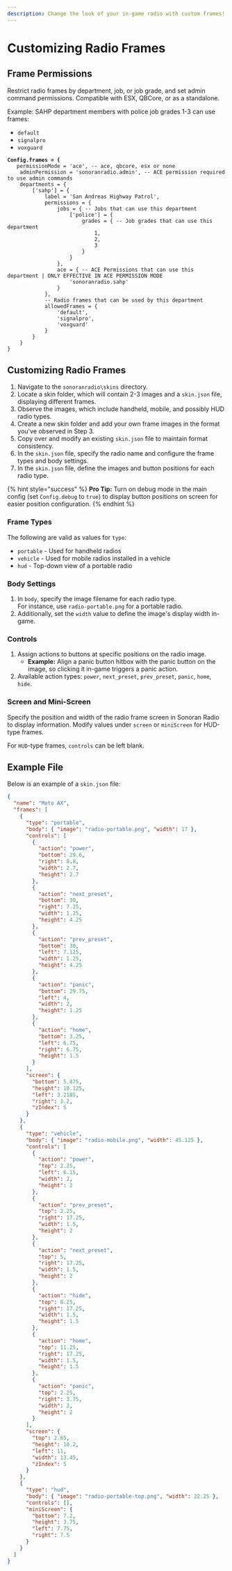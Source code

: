 ```yaml
---
description: Change the look of your in-game radio with custom frames!
---
```


# Customizing Radio Frames

## Frame Permissions

Restrict radio frames by department, job, or job grade, and set admin command permissions. Compatible with ESX, QBCore, or as a standalone.

Example: SAHP department members with police job grades 1-3 can use frames:

* &#x20;`default`
* `signalpro`
* `voxguard`

<pre class="language-lua"><code class="lang-lua"><strong>Config.frames = {
</strong>	permissionMode = 'ace', -- ace, qbcore, esx or none
	adminPermission = 'sonoranradio.admin', -- ACE permission required to use admin commands
	departments = {
		['sahp'] = {
			label = 'San Andreas Highway Patrol',
			permissions = {
				jobs = { -- Jobs that can use this department
					['police'] = {
						grades = { -- Job grades that can use this department
							1,
							2,
							3
						}
					}
				},
				ace = { -- ACE Permissions that can use this department | ONLY EFFECTIVE IN ACE PERMISSION MODE
					'sonoranradio.sahp'
				}
			},
			-- Radio frames that can be used by this department
			allowedFrames = {
				'default',
				'signalpro',
				'voxguard'
			}
		}
	}
}
</code></pre>

## Customizing Radio Frames

1. Navigate to the `sonoranradio\skins` directory.
2. Locate a skin folder, which will contain 2-3 images and a `skin.json` file, displaying different frames.
3. Observe the images, which include handheld, mobile, and possibly HUD radio types.
4. Create a new skin folder and add your own frame images in the format you've observed in Step 3.
5. Copy over and modify an existing `skin.json` file to maintain format consistency.
6. In the `skin.json` file, specify the radio name and configure the frame types and body settings.
7. In the `skin.json` file, define the images and button positions for each radio type.

{% hint style="success" %}
**Pro Tip:** Turn on debug mode in the main config (set `Config.debug` to `true`) to display button positions on screen for easier position configuration.
{% endhint %}

### Frame Types

The following are valid as values for `type`:

* `portable` - Used for handheld radios
* `vehicle` - Used for mobile radios installed in a vehicle
* `hud` - Top-down view of a portable radio

### Body Settings

1. In `body`, specify the image filename for each radio type.\
   For instance, use `radio-portable.png` for a portable radio.
2. Additionally, set the `width` value to define the image's display width in-game.

### Controls

1. Assign actions to buttons at specific positions on the radio image.
   * **Example:** Align a panic button hitbox with the panic button on the image, so clicking it in-game triggers a panic action.
2. Available action types: `power`, `next_preset`, `prev_preset`, `panic`, `home`, `hide`.

### Screen and Mini-Screen

Specify the position and width of the radio frame screen in Sonoran Radio to display information. Modify values under `screen` or `miniScreen` for HUD-type frames.

For `HUD`-type frames, `controls` can be left blank.

## Example File

Below is an example of a `skin.json` file:

```json
{
  "name": "Moto AX",
  "frames": [
    {
      "type": "portable",
      "body": { "image": "radio-portable.png", "width": 17 },
      "controls": [
        {
          "action": "power",
          "bottom": 29.6,
          "right": 0.8,
          "width": 2.7,
          "height": 2.7
        },
        {
          "action": "next_preset",
          "bottom": 30,
          "right": 7.25,
          "width": 1.25,
          "height": 4.25
        },
        {
          "action": "prev_preset",
          "bottom": 30,
          "left": 7.125,
          "width": 1.25,
          "height": 4.25
        },
        {
          "action": "panic",
          "bottom": 29.75,
          "left": 4,
          "width": 2,
          "height": 1.25
        },
        {
          "action": "home",
          "bottom": 3.25,
          "left": 6.75,
          "right": 6.75,
          "height": 1.5
        }
      ],
      "screen": {
        "bottom": 5.875,
        "height": 18.125,
        "left": 3.2185,
        "right": 3.2,
        "zIndex": 5
      }
    },
    {
      "type": "vehicle",
      "body": { "image": "radio-mobile.png", "width": 45.125 },
      "controls": [
        {
          "action": "power",
          "top": 2.25,
          "left": 6.15,
          "width": 2,
          "height": 2
        },
        {
          "action": "prev_preset",
          "top": 2.25,
          "right": 17.25,
          "width": 1.5,
          "height": 2
        },
        {
          "action": "next_preset",
          "top": 5,
          "right": 17.25,
          "width": 1.5,
          "height": 2
        },
        {
          "action": "hide",
          "top": 8.25,
          "right": 17.25,
          "width": 1.5,
          "height": 1.5
        },
        {
          "action": "home",
          "top": 11.25,
          "right": 17.25,
          "width": 1.5,
          "height": 1.5
        },
        {
          "action": "panic",
          "top": 2.25,
          "right": 3.75,
          "width": 2,
          "height": 2
        }
      ],
      "screen": {
        "top": 2.65,
        "height": 10.2,
        "left": 11,
        "width": 13.45,
        "zIndex": 5
      }
    },
    {
      "type": "hud",
      "body": { "image": "radio-portable-top.png", "width": 22.25 },
      "controls": [],
      "miniScreen": {
        "bottom": 7.2,
        "height": 3.75,
        "left": 7.75,
        "right": 7.5
      }
    }
  ]
}
```
